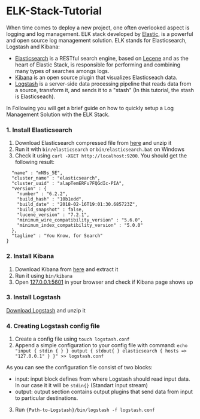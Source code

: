 # ELK-Stack-Tutorial

When time comes to deploy a new project, one often overlooked aspect is logging and log management. ELK stack developed by [Elastic](https://www.elastic.co), is a powerful and open source log management solution. ELK stands for Elasticsearch, Logstash and Kibana:
+ [Elasticsearch](https://www.elastic.co/products/elasticsearch) is a RESTful search engine, based on [Lecene](https://lucene.apache.org/) and as the heart of Elastic Stack, is responsible for performing and combining many types of searches amongs logs. 
+ [Kibana](https://www.elastic.co/products/kibana) is an open source plugin that visualizes Elasticseach data.
+ [Logstash](https://www.elastic.co/products/logstash) is a server-side data processing pipeline that reads data from a source, transform it, and sends it to a "stash" (In this tutorial, the stash is Elasticseach).

In Following you will get a brief guide on how to quickly setup a Log Management Solution with the ELK Stack.

### 1. Install Elasticsearch
1. Download Elasticsearch compressed file from [here](https://www.elastic.co/downloads/elasticsearch) and unzip it
2. Run it with ```bin/elasticsearch``` or ```bin/elasticsearch.bat``` on Windows
3. Check it using ```curl -XGET http://localhost:9200```. You should get the following result:

```{
  "name" : "mN9s_5E",
  "cluster_name" : "elasticsearch",
  "cluster_uuid" : "alapTemERFu7FQGdIc-PIA",
  "version" : {
    "number" : "6.2.2",
    "build_hash" : "10b1edd",
    "build_date" : "2018-02-16T19:01:30.685723Z",
    "build_snapshot" : false,
    "lucene_version" : "7.2.1",
    "minimum_wire_compatibility_version" : "5.6.0",
    "minimum_index_compatibility_version" : "5.0.0"
  },
  "tagline" : "You Know, for Search"
}
```

### 2. Install Kibana
1. Download Kibana from [here](https://www.elastic.co/downloads/kibana) and extract it
2. Run it using ```bin/kibana```
3. Open [127.0.0.1:5601](http://127.0.0.1:5601) in your browser and check if Kibana page shows up
 
### 3. Install Logstash
[Download Logstash](https://www.elastic.co/downloads/logstash) and unzip it
 
 
### 4. Creating Logstash config file 
1. Create a config file using ```touch logstash.conf```
2. Append a simple configuration to your config file with command:
 ```echo "input { stdin { } } output { stdout{ } elasticsearch { hosts => "127.0.0.1" } }" >> logstash.conf```
 
As you can see the configuration file consist of two blocks:
 + input: input block defines from where Logstash should read input data. In our case it it will be ```stdin{}``` (Standart input stream)
 + output: output section contains output plugins that send data from input to particular destinations.
 
 3. Run ```{Path-to-Logstash}/bin/logstash -f logstash.conf```
